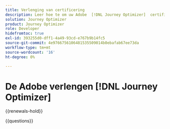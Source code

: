 ```yaml
---
title: Verlenging van certificering
description: Leer hoe te om uw Adobe  [!DNL Journey Optimizer]  certificatie te vernieuwen alvorens het verloopt.
solution: Journey Optimizer
product: Journey Optimizer
role: Developer
hidefromtoc: true
exl-id: 393255d0-dff1-4a49-93cd-e767b9b14fc5
source-git-commit: 4e9766756106481535509014b0ebafab67ee73da
workflow-type: tm+mt
source-wordcount: '16'
ht-degree: 0%

---
```


# De Adobe verlengen [!DNL Journey Optimizer]

{{renewals-hold}}

<!--

When you pass a certification exam, your certification is valid for two years

We're happy to announce that you are now able to renew your certification via a new, no-cost format. It involves using on-demand Experience League courses and tutorials—simply complete three activities to renew your certification at no cost. You must renew before your certification expires, or you will need to take the full exam to become certified again. 

>[!IMPORTANT]
>
>**Log in first:** The following links will function **only** after a **successful login** to the [Adobe Credential Management System](https://www.certmetrics.com/adobe){target="_blank"}.
>
><br>
>
>**To share a link:** If you would like to share the link to a renewal exam or assessment with a colleague, please link to the overall exam renewal page,  not the URL of the exam itself, to avoid login issues.

>[!NOTE]
>Expert renewal coming soon.

## Questions

View the certification [FAQ](https://experienceleague.adobe.com/docs/certification/certification/faq.html?lang=nl-NL){target="_blank"}.

Additional questions? [Contact us](mailto:certif@adobe.com).

-->

{{questions}}
